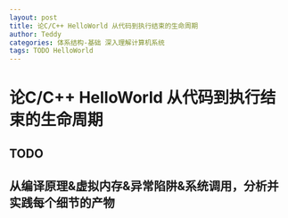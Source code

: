 ```yaml
---
layout: post
title: 论C/C++ HelloWorld 从代码到执行结束的生命周期
author: Teddy
categories: 体系结构-基础 深入理解计算机系统
tags: TODO HelloWorld
---
```


# 论C/C++ HelloWorld 从代码到执行结束的生命周期

## TODO

## 从编译原理&虚拟内存&异常陷阱&系统调用，分析并实践每个细节的产物

